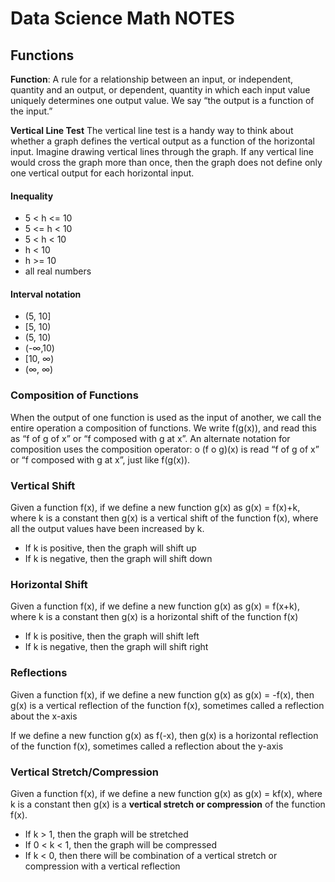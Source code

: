 # Data Science Math NOTES

## Functions

**Function**: A rule for a relationship between an input, or independent, quantity and an output, or dependent, quantity in which each input value uniquely determines one output value. We say “the output is a function of the input.”

**Vertical Line Test**
The vertical line test is a handy way to think about whether a graph defines the vertical output as a function of the horizontal input. Imagine drawing vertical lines through the graph. If any vertical line would cross the graph more than once, then the graph does not define only one vertical output for each horizontal input.

#### Inequality                       

- 5 < h <= 10
- 5 <= h < 10
- 5 < h < 10
- h < 10
- h >= 10
- all real numbers

#### Interval notation

- (5, 10]
- [5, 10)
- (5, 10)
- (-∞,10)
- [10, ∞)
- (∞, ∞)

### Composition of Functions
When the output of one function is used as the input of another, we call the entire operation a composition of functions. We write f(g(x)), and read this as “f of g of x” or “f composed with g at x”.
An alternate notation for composition uses the composition operator: o
(f o g)(x) is read “f of g of x” or “f composed with g at x”, just like f(g(x)).

### Vertical Shift
Given a function f(x), if we define a new function g(x) as g(x) = f(x)+k, where k is a constant
then g(x) is a vertical shift of the function f(x), where all the output values have been increased by k.

- If k is positive, then the graph will shift up
- If k is negative, then the graph will shift down

### Horizontal Shift
Given a function f(x), if we define a new function g(x) as g(x) = f(x+k), where k is a constant
then g(x) is a horizontal shift of the function f(x)

- If k is positive, then the graph will shift left
- If k is negative, then the graph will shift right

### Reflections
Given a function f(x), if we define a new function g(x) as g(x) = -f(x),
then g(x) is a vertical reflection of the function f(x), sometimes called a reflection about the x-axis

If we define a new function g(x) as f(-x),
then g(x) is a horizontal reflection of the function f(x), sometimes called a reflection about the y-axis

### Vertical Stretch/Compression
Given a function f(x), if we define a new function g(x) as g(x) = kf(x), where k is a constant
then g(x) is a **vertical stretch or compression** of the function f(x).

- If k > 1, then the graph will be stretched
- If 0 < k < 1, then the graph will be compressed
- If k < 0, then there will be combination of a vertical stretch or compression with a vertical reflection
